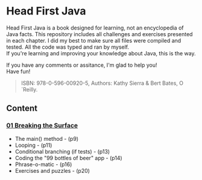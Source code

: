 # Head First Java
Head First Java is a book designed for learning, not an encyclopedia of Java facts. This repository includes all challenges and exercises presented in each chapter. I did my best to make sure all files were compiled and tested. All the code was typed and ran by myself.  
If you're learning and improving your knowledge about Java, this is the way.   

If you have any comments or assitance, I'm glad to help you!  
Have fun!
> ISBN: 978-0-596-00920-5, Authors: Kathy Sierra & Bert Bates, O´Reilly.

## Content
### [01 Breaking the Surface](https://github.com/ItzhakBlack/HeadFirstJava/tree/main/01%20Breaking%20the%20Surface)
+ The main() method - (p9)
+ Looping - (p11)
+ Conditional branching (if tests) - (p13)
+ Coding the "99 bottles of beer" app - (p14)
+ Phrase-o-matic - (p16)
+ Exercises and puzzles - (p20) 
